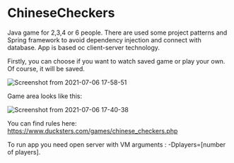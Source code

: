 # ChineseCheckers
Java game for 2,3,4 or 6 people.
There are used some project patterns and Spring framework to avoid dependency injection and connect with database. App is based oc client-server technology.

Firstly, you can choose if you want to watch saved game or play your own. Of course, it will be saved.

![Screenshot from 2021-07-06 17-58-51](https://user-images.githubusercontent.com/72553235/124631852-11c36700-de84-11eb-973a-cb3f08a4c200.png)

Game area looks like this:

![Screenshot from 2021-07-06 17-40-38](https://user-images.githubusercontent.com/72553235/124631213-73370600-de83-11eb-864c-5928d94c1faf.png)

You can find rules here: https://www.ducksters.com/games/chinese_checkers.php

To run app you need open server with VM arguments : -Dplayers=[number of players].

